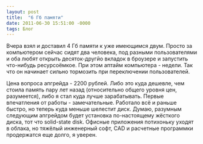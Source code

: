 ```yaml
---
layout: post
title:  "6 Гб памяти"
date: 2011-06-30 15:51:00 -0000
tags: Блог 
---
```


Вчера взял и доставил 4 Гб памяти к уже имеющимся двум. Просто за компьютером сейчас сидят два человека, под разными пользователями и оба любят открыть десяток-другйо вкладок в броузере и запустить что-нибудь ресурсоёмкое. При этом аптайм компьютера - недели. Так что он начинает сильно тормозить при переключении пользователей.

Цена вопроса апгрейда - 2200 рублей. Либо это куда дешевле, чем стоила память пару лет назад (относительно общего уровня цен, разумеется), либо я стал куда лучше зарабатывать. Первые впечатления от работы - замечательные. Работало всё и раньше быстро, но теперь куда меньше шелестит диск. Думаю, разумным следующим апгрейдом будет установка по-настоящему жёсткого диска, тот что solid-state disk. Офисные приложения потихоньку уходят в облака, но тяжёлый инженерный софт, CAD и расчетные программки продержатся еще долго, я уверен. 